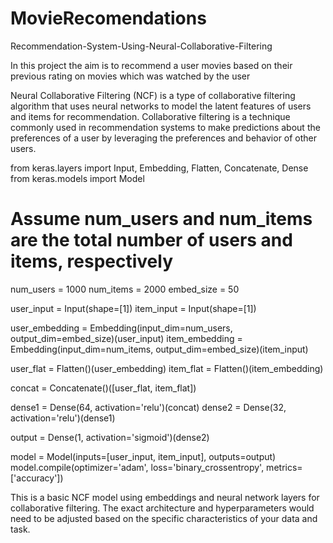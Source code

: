 # MovieRecomendations
Recommendation-System-Using-Neural-Collaborative-Filtering

In this project the aim is to recommend a user movies based on their previous rating on movies which was watched by the user

Neural Collaborative Filtering (NCF) is a type of collaborative filtering algorithm that uses neural networks to model the latent features of users and items for recommendation. Collaborative filtering is a technique commonly used in recommendation systems to make predictions about the preferences of a user by leveraging the preferences and behavior of other users.

from keras.layers import Input, Embedding, Flatten, Concatenate, Dense
from keras.models import Model

# Assume num_users and num_items are the total number of users and items, respectively
num_users = 1000
num_items = 2000
embed_size = 50

user_input = Input(shape=[1])
item_input = Input(shape=[1])

user_embedding = Embedding(input_dim=num_users, output_dim=embed_size)(user_input)
item_embedding = Embedding(input_dim=num_items, output_dim=embed_size)(item_input)

user_flat = Flatten()(user_embedding)
item_flat = Flatten()(item_embedding)

concat = Concatenate()([user_flat, item_flat])

dense1 = Dense(64, activation='relu')(concat)
dense2 = Dense(32, activation='relu')(dense1)

output = Dense(1, activation='sigmoid')(dense2)

model = Model(inputs=[user_input, item_input], outputs=output)
model.compile(optimizer='adam', loss='binary_crossentropy', metrics=['accuracy'])


This is a basic NCF model using embeddings and neural network layers for collaborative filtering. The exact architecture and hyperparameters would need to be adjusted based on the specific characteristics of your data and task.
